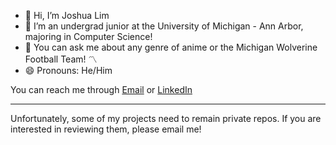 - 👋 Hi, I’m Joshua Lim 
- 🌱 I’m an undergrad junior at the University of Michigan - Ann Arbor, majoring in Computer Science! 
- 💬 You can ask me about any genre of anime or the Michigan Wolverine Football Team! 〽️ 
- 😄 Pronouns: He/Him 

You can reach me through [Email](chaelim@umich.edu) or [LinkedIn](https://www.linkedin.com/in/joshua-lim-k/)
<!---
joshu4lim/joshu4lim is a ✨ special ✨ repository because its `README.md` (this file) appears on your GitHub profile.
You can click the Preview link to take a look at your changes.
--->
--------
Unfortunately, some of my projects need to remain private repos. If you are interested in reviewing them, please email me!  
